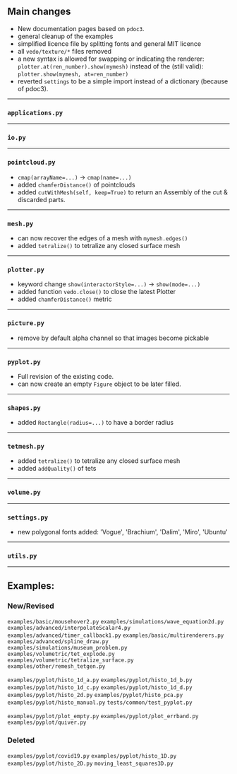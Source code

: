 ## Main changes

- New documentation pages based on `pdoc3`.
- general cleanup of the examples
- simplified licence file by splitting fonts and general MIT licence
- all `vedo/texture/*` files removed
- a new syntax is allowed for swapping or indicating the renderer:
  `plotter.at(ren_number).show(mymesh)`
   instead of the (still valid):
  `plotter.show(mymesh, at=ren_number)`
- reverted `settings` to be a simple import instead of a dictionary (because of pdoc3).

---
### `applications.py`

---
### `io.py`

---
### `pointcloud.py`
- `cmap(arrayName=...)` -> `cmap(name=...)`
- added `chamferDistance()` of pointclouds
- added `cutWithMesh(self, keep=True)` to return an Assembly of the cut & discarded parts.

---
### `mesh.py`
- can now recover the edges of a mesh with `mymesh.edges()`
- added `tetralize()` to tetralize any closed surface mesh

---
### `plotter.py`

- keyword change `show(interactorStyle=...)` -> `show(mode=...)`
- added function `vedo.close()` to close the latest Plotter
- added `chamferDistance()` metric

---
### `picture.py`
- remove by default alpha channel so that images become pickable

---
### `pyplot.py`
- Full revision of the existing code.
- can now create an empty `Figure` object to be later filled.

---
### `shapes.py`
- added `Rectangle(radius=...)` to have a border radius

---
### `tetmesh.py`
- added `tetralize()` to tetralize any closed surface mesh
- added `addQuality()` of tets

---
### `volume.py`


---
### `settings.py`
- new polygonal fonts added: 'Vogue', 'Brachium', 'Dalim', 'Miro', 'Ubuntu'

---
### `utils.py`


-------------------------
## Examples:

### New/Revised
`examples/basic/mousehover2.py`
`examples/simulations/wave_equation2d.py`
`examples/advanced/interpolateScalar4.py`
`examples/advanced/timer_callback1.py`
`examples/basic/multirenderers.py`
`examples/advanced/spline_draw.py`
`examples/simulations/museum_problem.py`
`examples/volumetric/tet_explode.py`
`examples/volumetric/tetralize_surface.py`
`examples/other/remesh_tetgen.py`

`examples/pyplot/histo_1d_a.py`
`examples/pyplot/histo_1d_b.py`
`examples/pyplot/histo_1d_c.py`
`examples/pyplot/histo_1d_d.py`
`examples/pyplot/histo_2d.py`
`examples/pyplot/histo_pca.py`
`examples/pyplot/histo_manual.py`
`tests/common/test_pyplot.py`

`examples/pyplot/plot_empty.py`
`examples/pyplot/plot_errband.py`
`examples/pyplot/quiver.py`


### Deleted
`examples/pyplot/covid19.py`
`examples/pyplot/histo_1D.py`
`examples/pyplot/histo_2D.py`
`moving_least_squares3D.py`













